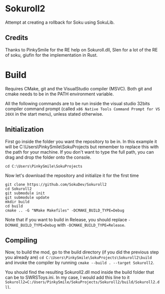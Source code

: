 # Sokuroll2
Attempt at creating a rollback for Soku using SokuLib.

## Credits
Thanks to PinkySmile for the RE help on Sokuroll.dll, Slen for a lot of the RE of soku, giufin for the implementation in Rust.

# Build
Requires CMake, git and the VisualStudio compiler (MSVC).
Both git and cmake needs to be in the PATH environment variable.

All the following commands are to be run inside the visual studio 32bits compiler
command prompt (called `x86 Native Tools Command Prompt for VS 20XX` in the start menu), unless stated otherwise.

## Initialization
First go inside the folder you want the repository to be in.
In this example it will be C:\Users\PinkySmile\SokuProjects but remember to replace this
with the path for your machine. If you don't want to type the full path, you can drag and
drop the folder onto the console.

`cd C:\Users\PinkySmile\SokuProjects`

Now let's download the repository and initialize it for the first time
```
git clone https://github.com/SokuDev/Sokuroll2
cd Sokuroll2
git submodule init
git submodule update
mkdir build
cd build
cmake .. -G "NMake Makefiles" -DCMAKE_BUILD_TYPE=Debug
```
Note that if you want to build in Release, you should replace `-DCMAKE_BUILD_TYPE=Debug` with `-DCMAKE_BUILD_TYPE=Release`.

## Compiling
Now, to build the mod, go to the build directory (if you did the previous step you already are)
`cd C:\Users\PinkySmile\SokuProjects\Sokuroll2\build` and invoke the compiler by running `cmake --build . --target Sokuroll2`.

You should find the resulting Sokuroll2.dll mod inside the build folder that can be to SWRSToys.ini.
In my case, I would add this line to it `Sokuroll2=C:/Users/PinkySmile/SokuProjects/Sokuroll2/build/Sokuroll2.dll`.
